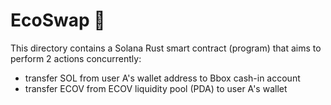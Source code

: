 # EcoSwap :evergreen_tree:

This directory contains a Solana Rust smart contract (program) that aims to perform 2 actions concurrently:
 - transfer SOL from user A's wallet address to Bbox cash-in account
 - transfer ECOV from ECOV liquidity pool (PDA) to user A's wallet